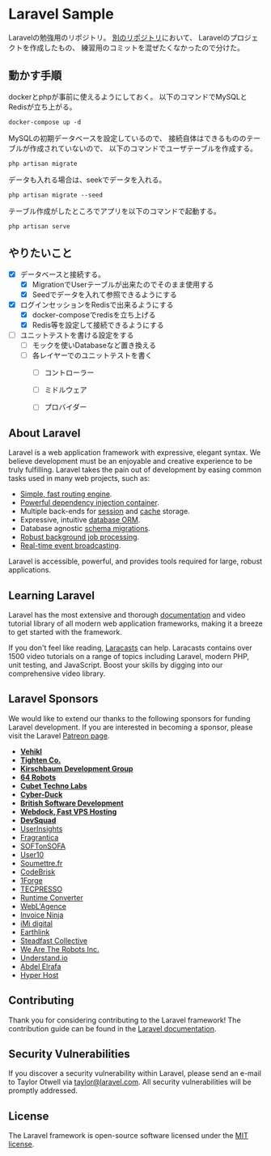# Laravel Sample
Laravelの勉強用のリポジトリ。
[別のリポジトリ](https://github.com/Taurin190/MemoryExercise)において、
Laravelのプロジェクトを作成したもの、
練習用のコミットを混ぜたくなかったので分けた。

## 動かす手順
dockerとphpが事前に使えるようにしておく。
以下のコマンドでMySQLとRedisが立ち上がる。

    docker-compose up -d

MySQLの初期データベースを設定しているので、
接続自体はできるもののテーブルが作成されていないので、
以下のコマンドでユーザテーブルを作成する。

    php artisan migrate

データも入れる場合は、seekでデータを入れる。

    php artisan migrate --seed

テーブル作成がしたところでアプリを以下のコマンドで起動する。

    php artisan serve

## やりたいこと
- [x] データベースと接続する。
  - [x] MigrationでUserテーブルが出来たのでそのまま使用する
  - [x] Seedでデータを入れて参照できるようにする
- [x] ログインセッションをRedisで出来るようにする
  - [x] docker-composeでredisを立ち上げる
  - [x] Redis等を設定して接続できるようにする
- [ ] ユニットテストを書ける設定をする
  - [ ] モックを使いDatabaseなど置き換える
  - [ ] 各レイヤーでのユニットテストを書く
    - [ ] コントローラー
    - [ ] ミドルウェア
    - [ ] プロバイダー
  
  

## About Laravel

Laravel is a web application framework with expressive, elegant syntax. We believe development must be an enjoyable and creative experience to be truly fulfilling. Laravel takes the pain out of development by easing common tasks used in many web projects, such as:

- [Simple, fast routing engine](https://laravel.com/docs/routing).
- [Powerful dependency injection container](https://laravel.com/docs/container).
- Multiple back-ends for [session](https://laravel.com/docs/session) and [cache](https://laravel.com/docs/cache) storage.
- Expressive, intuitive [database ORM](https://laravel.com/docs/eloquent).
- Database agnostic [schema migrations](https://laravel.com/docs/migrations).
- [Robust background job processing](https://laravel.com/docs/queues).
- [Real-time event broadcasting](https://laravel.com/docs/broadcasting).

Laravel is accessible, powerful, and provides tools required for large, robust applications.

## Learning Laravel

Laravel has the most extensive and thorough [documentation](https://laravel.com/docs) and video tutorial library of all modern web application frameworks, making it a breeze to get started with the framework.

If you don't feel like reading, [Laracasts](https://laracasts.com) can help. Laracasts contains over 1500 video tutorials on a range of topics including Laravel, modern PHP, unit testing, and JavaScript. Boost your skills by digging into our comprehensive video library.

## Laravel Sponsors

We would like to extend our thanks to the following sponsors for funding Laravel development. If you are interested in becoming a sponsor, please visit the Laravel [Patreon page](https://patreon.com/taylorotwell).

- **[Vehikl](https://vehikl.com/)**
- **[Tighten Co.](https://tighten.co)**
- **[Kirschbaum Development Group](https://kirschbaumdevelopment.com)**
- **[64 Robots](https://64robots.com)**
- **[Cubet Techno Labs](https://cubettech.com)**
- **[Cyber-Duck](https://cyber-duck.co.uk)**
- **[British Software Development](https://www.britishsoftware.co)**
- **[Webdock, Fast VPS Hosting](https://www.webdock.io/en)**
- **[DevSquad](https://devsquad.com)**
- [UserInsights](https://userinsights.com)
- [Fragrantica](https://www.fragrantica.com)
- [SOFTonSOFA](https://softonsofa.com/)
- [User10](https://user10.com)
- [Soumettre.fr](https://soumettre.fr/)
- [CodeBrisk](https://codebrisk.com)
- [1Forge](https://1forge.com)
- [TECPRESSO](https://tecpresso.co.jp/)
- [Runtime Converter](http://runtimeconverter.com/)
- [WebL'Agence](https://weblagence.com/)
- [Invoice Ninja](https://www.invoiceninja.com)
- [iMi digital](https://www.imi-digital.de/)
- [Earthlink](https://www.earthlink.ro/)
- [Steadfast Collective](https://steadfastcollective.com/)
- [We Are The Robots Inc.](https://watr.mx/)
- [Understand.io](https://www.understand.io/)
- [Abdel Elrafa](https://abdelelrafa.com)
- [Hyper Host](https://hyper.host)

## Contributing

Thank you for considering contributing to the Laravel framework! The contribution guide can be found in the [Laravel documentation](https://laravel.com/docs/contributions).

## Security Vulnerabilities

If you discover a security vulnerability within Laravel, please send an e-mail to Taylor Otwell via [taylor@laravel.com](mailto:taylor@laravel.com). All security vulnerabilities will be promptly addressed.

## License

The Laravel framework is open-source software licensed under the [MIT license](https://opensource.org/licenses/MIT).
